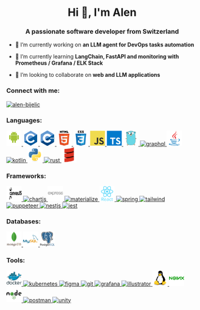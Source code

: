 <h1 align="center">Hi 👋, I'm Alen</h1>
<h3 align="center">A passionate software developer from Switzerland</h3>

- 🔭 I’m currently working on **an LLM agent for DevOps tasks automation**

- 🌱 I’m currently learning **LangChain, FastAPI and monitoring with Prometheus / Grafana / ELK Stack**

- 👯 I’m looking to collaborate on **web and LLM applications**

<h3 align="left">Connect with me:</h3>
<p align="left">
    <a href="https://linkedin.com/in/alen-bijelic" target="blank">
        <img align="center" alt="alen-bijelic" height="30" src="https://raw.githubusercontent.com/rahuldkjain/github-profile-readme-generator/master/src/images/icons/Social/linked-in-alt.svg" width="40"/>
    </a>
</p>

<h3 align="left">Languages:</h3>
<p align="left">
    <a href="https://developer.android.com" rel="noreferrer" target="_blank">
        <img alt="android" height="40" src="https://raw.githubusercontent.com/devicons/devicon/master/icons/android/android-original-wordmark.svg" width="40"/>
    </a>
    <a href="https://www.cprogramming.com/" rel="noreferrer" target="_blank">
        <img alt="c" height="40" src="https://raw.githubusercontent.com/devicons/devicon/master/icons/c/c-original.svg" width="40"/>
    </a>
    <a href="https://www.w3schools.com/cpp/" rel="noreferrer" target="_blank">
        <img alt="cplusplus" height="40" src="https://raw.githubusercontent.com/devicons/devicon/master/icons/cplusplus/cplusplus-original.svg" width="40"/>
    </a>
    <a href="https://www.w3.org/html/" rel="noreferrer" target="_blank">
        <img alt="html5" height="40" src="https://raw.githubusercontent.com/devicons/devicon/master/icons/html5/html5-original-wordmark.svg" width="40"/>
    </a>
    <a href="https://www.w3schools.com/css/" rel="noreferrer" target="_blank">
        <img alt="css3" height="40" src="https://raw.githubusercontent.com/devicons/devicon/master/icons/css3/css3-original-wordmark.svg" width="40"/>
    </a>
    <a href="https://developer.mozilla.org/en-US/docs/Web/JavaScript" rel="noreferrer" target="_blank">
        <img alt="javascript" height="40" src="https://raw.githubusercontent.com/devicons/devicon/master/icons/javascript/javascript-original.svg" width="40"/>
    </a>
    <a href="https://www.typescriptlang.org/" rel="noreferrer" target="_blank">
        <img alt="typescript" height="40" src="https://raw.githubusercontent.com/devicons/devicon/master/icons/typescript/typescript-original.svg" width="40"/>
    </a>
    <a href="https://golang.org" rel="noreferrer" target="_blank">
        <img alt="go" height="40" src="https://raw.githubusercontent.com/devicons/devicon/master/icons/go/go-original.svg" width="40"/>
    </a>
    <a href="https://graphql.org" rel="noreferrer" target="_blank">
        <img alt="graphql" height="40" src="https://www.vectorlogo.zone/logos/graphql/graphql-icon.svg" width="40"/>
    </a>
    <a href="https://www.java.com" rel="noreferrer" target="_blank">
        <img alt="java" height="40" src="https://raw.githubusercontent.com/devicons/devicon/master/icons/java/java-original.svg" width="40"/>
    </a>
    <a href="https://kotlinlang.org" rel="noreferrer" target="_blank">
        <img alt="kotlin" height="40" src="https://www.vectorlogo.zone/logos/kotlinlang/kotlinlang-icon.svg" width="40"/>
    </a>
    <a href="https://www.python.org" rel="noreferrer" target="_blank">
        <img alt="python" height="40" src="https://raw.githubusercontent.com/devicons/devicon/master/icons/python/python-original.svg" width="40"/>
    </a>
    <a href="https://www.rust-lang.org" rel="noreferrer" target="_blank">
        <img alt="rust" height="40" src="https://upload.wikimedia.org/wikipedia/commons/d/d5/Rust_programming_language_black_logo.svg" width="40"/>
    </a>
    <a href="https://www.scala-lang.org" rel="noreferrer" target="_blank">
        <img alt="scala" height="40" src="https://raw.githubusercontent.com/devicons/devicon/master/icons/scala/scala-original.svg" width="40"/>
    </a>
</p>


<h3 align="left">Frameworks:</h3>
<p align="left">
    <a href="https://canvasjs.com" rel="noreferrer" target="_blank">
        <img alt="canvasjs" height="40" src="https://raw.githubusercontent.com/Hardik0307/Hardik0307/master/assets/canvasjs-charts.svg" width="40"/>
    </a>
    <a href="https://www.chartjs.org" rel="noreferrer" target="_blank">
        <img alt="chartjs" height="40" src="https://www.chartjs.org/media/logo-title.svg" width="40"/>
    </a>
    <a href="https://expressjs.com" rel="noreferrer" target="_blank">
        <img alt="express" height="40" src="https://raw.githubusercontent.com/devicons/devicon/master/icons/express/express-original-wordmark.svg" width="40"/>
    </a>
    <a href="https://materializecss.com/" rel="noreferrer" target="_blank">
        <img alt="materialize" height="40" src="https://raw.githubusercontent.com/prplx/svg-logos/5585531d45d294869c4eaab4d7cf2e9c167710a9/svg/materialize.svg" width="40"/>
    </a>
    <a href="https://reactjs.org/" rel="noreferrer" target="_blank">
        <img alt="react" height="40" src="https://raw.githubusercontent.com/devicons/devicon/master/icons/react/react-original-wordmark.svg" width="40"/>
    </a>
    <a href="https://spring.io/" rel="noreferrer" target="_blank">
        <img alt="spring" height="40" src="https://www.vectorlogo.zone/logos/springio/springio-icon.svg" width="40"/>
    </a>
    <a href="https://tailwindcss.com/" rel="noreferrer" target="_blank">
        <img alt="tailwind" height="40" src="https://www.vectorlogo.zone/logos/tailwindcss/tailwindcss-icon.svg" width="40"/>
    </a>
    <a href="https://github.com/puppeteer/puppeteer" rel="noreferrer" target="_blank">
        <img alt="puppeteer" height="40" src="https://www.vectorlogo.zone/logos/pptrdev/pptrdev-official.svg" width="40"/>
    </a>
    <a href="https://nestjs.com/" rel="noreferrer" target="_blank">
        <img alt="nestjs" height="40" src="https://upload.wikimedia.org/wikipedia/commons/a/a8/NestJS.svg" width="40"/>
    </a>
    <a href="https://jestjs.io" rel="noreferrer" target="_blank">
        <img alt="jest" height="40" src="https://www.vectorlogo.zone/logos/jestjsio/jestjsio-icon.svg" width="40"/>
    </a>
</p>

<h3 align="left">Databases:</h3>
<p align="left">
    <a href="https://www.mongodb.com/" rel="noreferrer" target="_blank">
        <img alt="mongodb" height="40" src="https://raw.githubusercontent.com/devicons/devicon/master/icons/mongodb/mongodb-original-wordmark.svg" width="40"/>
    </a>
    <a href="https://www.mysql.com/" rel="noreferrer" target="_blank">
        <img alt="mysql" height="40" src="https://raw.githubusercontent.com/devicons/devicon/master/icons/mysql/mysql-original-wordmark.svg" width="40"/>
    </a>
    <a href="https://www.postgresql.org" rel="noreferrer" target="_blank">
        <img alt="postgresql" height="40" src="https://raw.githubusercontent.com/devicons/devicon/master/icons/postgresql/postgresql-original-wordmark.svg" width="40"/>
    </a>
</p>

<h3 align="left">Tools:</h3>
<p align="left">
    <a href="https://www.docker.com/" rel="noreferrer" target="_blank">
        <img alt="docker" height="40" src="https://raw.githubusercontent.com/devicons/devicon/master/icons/docker/docker-original-wordmark.svg" width="40"/>
    </a>
    <a href="https://kubernetes.io" rel="noreferrer" target="_blank">
        <img alt="kubernetes" height="40" src="https://www.vectorlogo.zone/logos/kubernetes/kubernetes-icon.svg" width="40"/>
    </a>
    <a href="https://www.figma.com/" rel="noreferrer" target="_blank">
        <img alt="figma" height="40" src="https://www.vectorlogo.zone/logos/figma/figma-icon.svg" width="40"/>
    </a>
    <a href="https://git-scm.com/" rel="noreferrer" target="_blank">
        <img alt="git" height="40" src="https://www.vectorlogo.zone/logos/git-scm/git-scm-icon.svg" width="40"/>
    </a>
    <a href="https://grafana.com" rel="noreferrer" target="_blank">
        <img alt="grafana" height="40" src="https://www.vectorlogo.zone/logos/grafana/grafana-icon.svg" width="40"/>
    </a>
    <a href="https://www.adobe.com/in/products/illustrator.html" rel="noreferrer" target="_blank">
        <img alt="illustrator" height="40" src="https://www.vectorlogo.zone/logos/adobe_illustrator/adobe_illustrator-icon.svg" width="40"/>
    </a>
    <a href="https://www.linux.org/" rel="noreferrer" target="_blank">
        <img alt="linux" height="40" src="https://raw.githubusercontent.com/devicons/devicon/master/icons/linux/linux-original.svg" width="40"/>
    </a>
    <a href="https://www.nginx.com" rel="noreferrer" target="_blank">
        <img alt="nginx" height="40" src="https://raw.githubusercontent.com/devicons/devicon/master/icons/nginx/nginx-original.svg" width="40"/>
    </a>
    <a href="https://nodejs.org" rel="noreferrer" target="_blank">
        <img alt="nodejs" height="40" src="https://raw.githubusercontent.com/devicons/devicon/master/icons/nodejs/nodejs-original-wordmark.svg" width="40"/>
    </a>
    <a href="https://postman.com" rel="noreferrer" target="_blank">
        <img alt="postman" height="40" src="https://www.vectorlogo.zone/logos/getpostman/getpostman-icon.svg" width="40"/>
    </a>
    <a href="https://unity.com/" rel="noreferrer" target="_blank">
        <img alt="unity" height="40" src="https://www.vectorlogo.zone/logos/unity3d/unity3d-icon.svg" width="40"/>
    </a>
</p>


